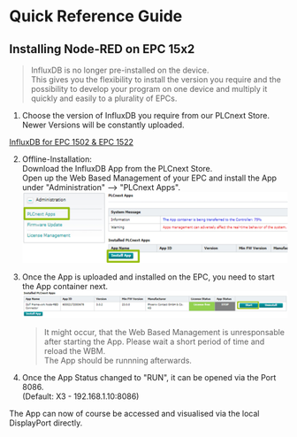 # Quick Reference Guide<br>

## Installing Node-RED on EPC 15x2

> InfluxDB is no longer pre-installed on the device. <br>
This gives you the flexibility to install the version you require and the possibility to develop your program on one device and multiply it quickly and easily to a plurality of EPCs. <br>

1. Choose the version of InfluxDB you require from our PLCnext Store. <br>
Newer Versions will be constantly uploaded. <br>

[InfluxDB for EPC 1502 & EPC 1522](...) <br>


2. Offline-Installation: <br> 
Download the InfluxDB App from the PLCnext Store. <br> 
Open up the Web Based Management of your EPC and install the App under "Administration" --> "PLCnext Apps". <br>
![Install_App](/FW_2023/images/Install_App23.jpg) <br>

3. Once the App is uploaded and installed on the EPC, you need to start the App container next. <br>
![Start_App](/FW_2023/images/Install_App_Start.jpg) <br>

    > It might occur, that the Web Based Management is unresponsable after starting the App. Please wait a short period of time and reload the WBM. <br>
    The App should be runnning afterwards. <br>

4. Once the App Status changed to "RUN", it can be opened via the Port 8086. <br> (Default: X3 - 192.168.1.10:8086) <br>

The App can now of course be accessed and visualised via the local DisplayPort directly. <br>
<br>
<br>
